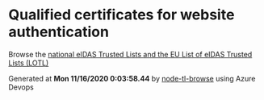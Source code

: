 # Qualified certificates for website authentication 
 Browse the [national eIDAS Trusted Lists and the EU List of eIDAS Trusted Lists (LOTL)](https://webgate.ec.europa.eu/tl-browser/#/) 
 
 
Generated at **Mon 11/16/2020  0:03:58.44** by [node-tl-browse](https://github.com/ymedlop/node-tl-browser) using Azure Devops 
